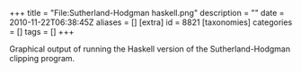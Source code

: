 +++
title = "File:Sutherland-Hodgman haskell.png"
description = ""
date = 2010-11-22T06:38:45Z
aliases = []
[extra]
id = 8821
[taxonomies]
categories = []
tags = []
+++

Graphical output of running the Haskell version of the Sutherland-Hodgman clipping program.
